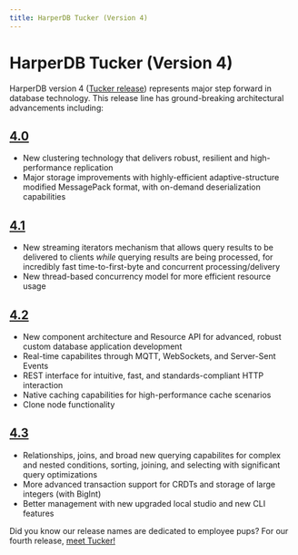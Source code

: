 ```yaml
---
title: HarperDB Tucker (Version 4)
---
```


# HarperDB Tucker (Version 4)

HarperDB version 4 ([Tucker release](./tucker)) represents major step forward in database technology. This release line has ground-breaking architectural advancements including:

## [4.0](./4.0.0)

- New clustering technology that delivers robust, resilient and high-performance replication
- Major storage improvements with highly-efficient adaptive-structure modified MessagePack format, with on-demand deserialization capabilities

## [4.1](./4.1.0)

- New streaming iterators mechanism that allows query results to be delivered to clients _while_ querying results are being processed, for incredibly fast time-to-first-byte and concurrent processing/delivery
- New thread-based concurrency model for more efficient resource usage

## [4.2](./4.2.0)

- New component architecture and Resource API for advanced, robust custom database application development
- Real-time capabilites through MQTT, WebSockets, and Server-Sent Events
- REST interface for intuitive, fast, and standards-compliant HTTP interaction
- Native caching capabilities for high-performance cache scenarios
- Clone node functionality

## [4.3](./4.3.0)

- Relationships, joins, and broad new querying capabilites for complex and nested conditions, sorting, joining, and selecting with significant query optimizations
- More advanced transaction support for CRDTs and storage of large integers (with BigInt)
- Better management with new upgraded local studio and new CLI features

Did you know our release names are dedicated to employee pups? For our fourth release, [meet Tucker!](./tucker)
